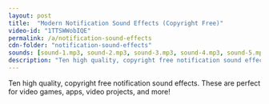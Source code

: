 ```yaml
---
layout: post
title:  "Modern Notification Sound Effects (Copyright Free)"
video-id: "1TTSWWobIQE"
permalink: /a/notification-sound-effects
cdn-folder: "notification-sound-effects"
sounds: [sound-1.mp3, sound-2.mp3, sound-3.mp3, sound-4.mp3, sound-5.mp3, sound-6.mp3, sound-7.mp3, sound-8.mp3, sound-9.mp3, sound-10.mp3]
description: "Ten high quality, copyright free notification sound effects. These are perfect for video games, apps, video projects, and more!"
---
```


Ten high quality, copyright free notification sound effects. These are perfect for video games, apps, video projects, and more!
